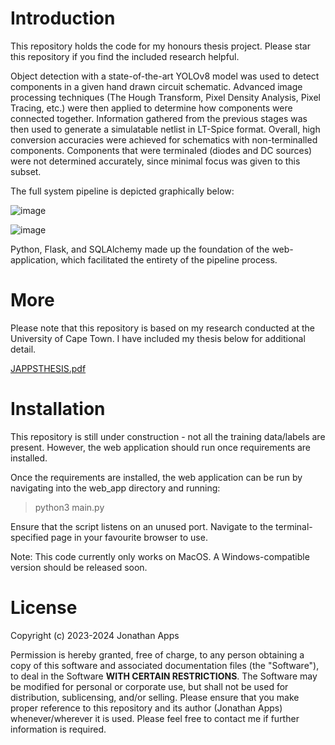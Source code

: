 # Introduction

This repository holds the code for my honours thesis project. Please star this repository if you find the included research helpful.

Object detection with a state-of-the-art YOLOv8 model was used to detect components in a given hand drawn circuit schematic. Advanced image processing techniques (The Hough Transform, Pixel Density Analysis, Pixel Tracing, etc.) were then applied to determine how components were connected together. Information gathered from the previous stages was then used to generate a simulatable netlist in LT-Spice format. Overall, high conversion accuracies were achieved for schematics with non-terminalled components. Components that were terminaled (diodes and DC sources) were not determined accurately, since minimal focus was given to this subset. 

The full system pipeline is depicted graphically below:

![image](https://github.com/user-attachments/assets/51fd0fbc-6380-4613-bbac-d14bb21c4d1b)

![image](https://github.com/user-attachments/assets/bd4bb833-22aa-4b13-b064-0a5944d7ecbb)

Python, Flask, and SQLAlchemy made up the foundation of the web-application, which facilitated the entirety of the pipeline process.

# More

Please note that this repository is based on my research conducted at the University of Cape Town. I have included my thesis below for additional detail. 

[JAPPSTHESIS.pdf](https://github.com/user-attachments/files/16644417/JAPPSTHESIS.pdf)

# Installation

This repository is still under construction - not all the training data/labels are present. 
However, the web application should run once requirements are installed. 

Once the requirements are installed, the web application can be run by navigating into the web_app directory and running:

> python3 main.py

Ensure that the script listens on an unused port. Navigate to the terminal-specified page in your favourite browser to use.

Note: This code currently only works on MacOS. A Windows-compatible version should be released soon.


# License

Copyright (c) 2023-2024 Jonathan Apps

Permission is hereby granted, free of charge, to any person obtaining
a copy of this software and associated documentation files (the
"Software"), to deal in the Software **WITH CERTAIN RESTRICTIONS**. The Software 
may be modified for personal or corporate use, but shall not be used for
distribution, sublicensing, and/or selling. Please ensure that you make 
proper reference to this repository and its author (Jonathan Apps) whenever/wherever it is used.
Please feel free to contact me if further information is required.

